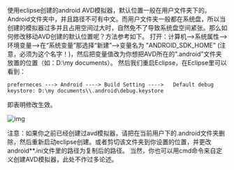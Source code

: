 使用eclipse创建的android AVD模拟器，默认位置一般在用户文件夹下的。Android文件夹中，并且路径不可有中文。而用户文件夹一般都在系统盘，所以当创建的模拟器过多并且占用空间过大时，自然免不了导致系统盘空间紧张。那么如何修改移动AVD创建的默认位置呢？方法参考如下。
打开：计算机-->系统属性-->环境变量—>在“系统变量”那选择“新建”-->变量名为 "ANDROID_SDK_HOME” (注意，必须为这个名字！)，然后把变量值改为你想把AVD所在的".android”文件夹放置的位置（如：D:\my documents）。
然后我们重启Eclipse，在Eclipse里可以看到：
```  
preferneces ---> Android ----> Build Setting ---->   Default debug keystore: D:\my documents\\.android\debug.keystore
```
即表明修改生效。

![img](http://emanual.github.io/md-android/img/basic_emulator/04_avd.jpg) 

注意：如果你之前已经创建过avd模拟器，请把在当前用户下的.android文件夹删除，然后重新启动eclipse创建。或者剪切该文件夹到你设置的位置，并更改android**.ini文件里的路径为复制后的路径。
当然，你也可以用cmd命令来自定义创建AVD模拟器，此处不作过多论述。